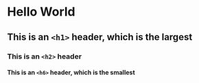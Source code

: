 #  Hello World
## This is  an  `<h1>` header, which is the largest
### This is an  `<h2>`  header
####  This is  an  `<h6>` header, which is the smallest
